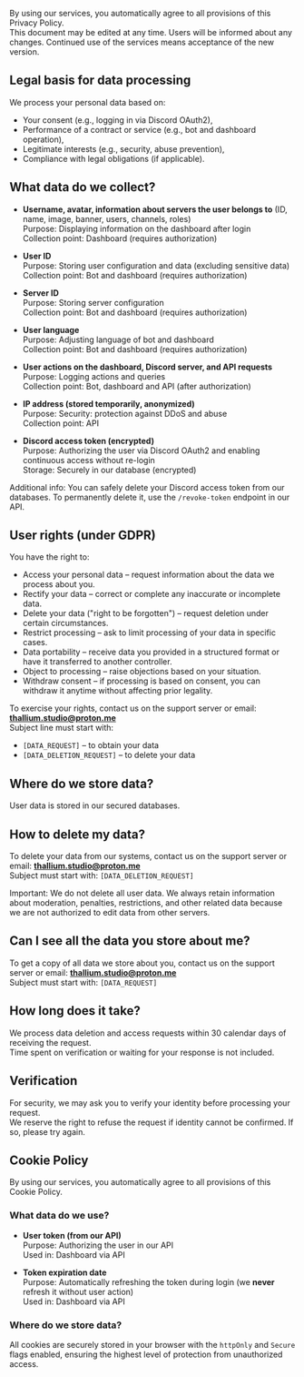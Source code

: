 By using our services, you automatically agree to all provisions of this Privacy Policy.  
This document may be edited at any time. Users will be informed about any changes. Continued use of the services means acceptance of the new version.

## Legal basis for data processing

We process your personal data based on:

- Your consent (e.g., logging in via Discord OAuth2),  
- Performance of a contract or service (e.g., bot and dashboard operation),  
- Legitimate interests (e.g., security, abuse prevention),  
- Compliance with legal obligations (if applicable).

## What data do we collect?

- **Username, avatar, information about servers the user belongs to** (ID, name, image, banner, users, channels, roles)  
  Purpose: Displaying information on the dashboard after login  
  Collection point: Dashboard (requires authorization)

- **User ID**  
  Purpose: Storing user configuration and data (excluding sensitive data)  
  Collection point: Bot and dashboard (requires authorization)

- **Server ID**  
  Purpose: Storing server configuration  
  Collection point: Bot and dashboard (requires authorization)

- **User language**  
  Purpose: Adjusting language of bot and dashboard  
  Collection point: Bot and dashboard (requires authorization)

- **User actions on the dashboard, Discord server, and API requests**  
  Purpose: Logging actions and queries  
  Collection point: Bot, dashboard and API (after authorization)

- **IP address (stored temporarily, anonymized)**  
  Purpose: Security: protection against DDoS and abuse  
  Collection point: API

- **Discord access token (encrypted)**  
  Purpose: Authorizing the user via Discord OAuth2 and enabling continuous access without re-login  
  Storage: Securely in our database (encrypted)

Additional info: You can safely delete your Discord access token from our databases. To permanently delete it, use the `/revoke-token` endpoint in our API.

## User rights (under GDPR)

You have the right to:

- Access your personal data – request information about the data we process about you.  
- Rectify your data – correct or complete any inaccurate or incomplete data.  
- Delete your data ("right to be forgotten") – request deletion under certain circumstances.  
- Restrict processing – ask to limit processing of your data in specific cases.  
- Data portability – receive data you provided in a structured format or have it transferred to another controller.  
- Object to processing – raise objections based on your situation.  
- Withdraw consent – if processing is based on consent, you can withdraw it anytime without affecting prior legality.

To exercise your rights, contact us on the support server or email: **thallium.studio@proton.me**  
Subject line must start with:  
- `[DATA_REQUEST]` – to obtain your data  
- `[DATA_DELETION_REQUEST]` – to delete your data

## Where do we store data?

User data is stored in our secured databases.

## How to delete my data?

To delete your data from our systems, contact us on the support server or email: **thallium.studio@proton.me**  
Subject must start with: `[DATA_DELETION_REQUEST]`

Important: We do not delete all user data. We always retain information about moderation, penalties, restrictions, and other related data because we are not authorized to edit data from other servers.

## Can I see all the data you store about me?

To get a copy of all data we store about you, contact us on the support server or email: **thallium.studio@proton.me**  
Subject must start with: `[DATA_REQUEST]`

## How long does it take?

We process data deletion and access requests within 30 calendar days of receiving the request.  
Time spent on verification or waiting for your response is not included.

## Verification

For security, we may ask you to verify your identity before processing your request.  
We reserve the right to refuse the request if identity cannot be confirmed. If so, please try again.

## Cookie Policy

By using our services, you automatically agree to all provisions of this Cookie Policy.

### What data do we use?

- **User token (from our API)**  
  Purpose: Authorizing the user in our API  
  Used in: Dashboard via API

- **Token expiration date**  
  Purpose: Automatically refreshing the token during login (we **never** refresh it without user action)  
  Used in: Dashboard via API

### Where do we store data?

All cookies are securely stored in your browser with the `httpOnly` and `Secure` flags enabled, ensuring the highest level of protection from unauthorized access.
